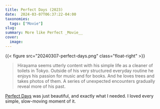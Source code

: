 ```yaml
---
title: Perfect Days (2023)
date:  2024-03-07T06:37:22-04:00
taxonomies:
  tags: ["Movie"]
slug: 
summary: More like Perfect _Movie__
cover:
  image: 
---
```


{{< figure src="20240307-perfect-days.png" class="float-right"  >}}


> Hirayama seems utterly content with his simple life as a cleaner of toilets in Tokyo. Outside of his very structured everyday routine he enjoys his passion for music and for books. And he loves trees and takes photos of them. A series of unexpected encounters gradually reveal more of his past.

[Perfect Days](https://letterboxd.com/film/perfect-days-2023/) was just beautiful, and exactly what I needed. I loved every simple, slow-moving moment of it.


